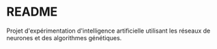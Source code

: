 # README
Projet d'expérimentation d'intelligence artificielle utilisant les réseaux de neurones et des algorithmes génétiques.

